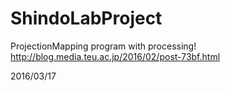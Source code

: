# ShindoLabProject
ProjectionMapping program with processing!
http://blog.media.teu.ac.jp/2016/02/post-73bf.html

2016/03/17
